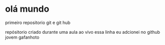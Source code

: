 # olá mundo
 primeiro repositorio git e git hub

repósitorio criado durante  uma aula ao vivo
  essa linha eu adcionei no github  jovem gafanhoto
